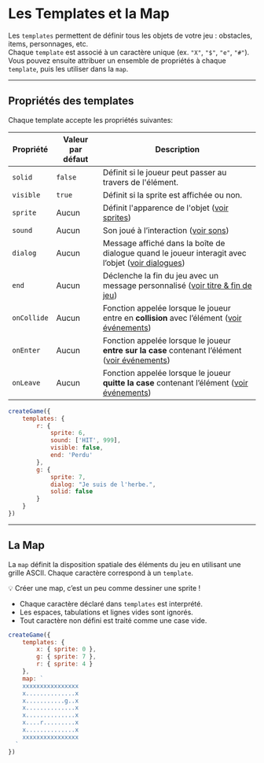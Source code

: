 <script>
import Aside from '../../../lib/ui/Doc/Aside.svelte'
import Emoji from '../../../lib/ui/Doc/Emoji.svelte'
</script>

# <Emoji src="🌍" /> Les Templates et la Map

Les `templates` permettent de définir tous les objets de votre jeu : obstacles, items, personnages, etc.  
Chaque `template` est associé à un caractère unique (ex. `"X"`, `"$"`, `"e"`, `"#"`).  
Vous pouvez ensuite attribuer un ensemble de propriétés à chaque `template`, puis les utiliser dans la `map`.

---

## <Emoji src="⚙️" /> Propriétés des templates

Chaque template accepte les propriétés suivantes:

| Propriété   | Valeur par défaut | Description                                                                                                                                     |
| ----------- | ----------------- | ----------------------------------------------------------------------------------------------------------------------------------------------- |
| `solid`     | `false`           | Définit si le joueur peut passer au travers de l'élément.                                                                                       |
| `visible`   | `true`            | Définit si la sprite est affichée ou non.                                                                                                       |
| `sprite`    | Aucun             | Définit l'apparence de l'objet ([voir sprites](/fr/doc/construction-du-monde/sprites))                                                          |
| `sound`     | Aucun             | Son joué à l’interaction ([voir sons](/fr/doc/construction-du-monde/sons))                                                                      |
| `dialog`    | Aucun             | Message affiché dans la boîte de dialogue quand le joueur interagit avec l’objet ([voir dialogues](/fr/doc/construction-du-monde/dialogues))    |
| `end`       | Aucun             | Déclenche la fin du jeu avec un message personnalisé ([voir titre & fin de jeu](/fr/doc/construction-du-monde/titre-and-fin-de-jeu#fin-de-jeu)) |
| `onCollide` | Aucun             | Fonction appelée lorsque le joueur entre en **collision** avec l’élément ([voir événements](/fr/doc/interaction-et-logique/evenements))         |
| `onEnter`   | Aucun             | Fonction appelée lorsque le joueur **entre sur la case** contenant l’élément ([voir événements](/fr/doc/interaction-et-logique/evenements))     |
| `onLeave`   | Aucun             | Fonction appelée lorsque le joueur **quitte la case** contenant l’élément ([voir événements](/fr/doc/interaction-et-logique/evenements))        |

```js
createGame({
	templates: {
		r: {
			sprite: 6,
			sound: ['HIT', 999],
			visible: false,
			end: 'Perdu'
		},
		g: {
			sprite: 7,
			dialog: "Je suis de l'herbe.",
			solid: false
		}
	}
})
```

---

## <Emoji src="🗺️" /> La Map

La `map` définit la disposition spatiale des éléments du jeu en utilisant une grille ASCII.
Chaque caractère correspond à un `template`.

💡 Créer une map, c’est un peu comme dessiner une sprite !

- Chaque caractère déclaré dans `templates` est interprété.
- Les espaces, tabulations et lignes vides sont ignorés.
- Tout caractère non défini est traité comme une case vide.

```js
createGame({
	templates: {
		x: { sprite: 0 },
		g: { sprite: 7 },
		r: { sprite: 4 }
	},
	map: `
    xxxxxxxxxxxxxxxx
    x..............x
    x...........g..x
    x..............x
    x..............x
    x....r.........x
    x..............x
    xxxxxxxxxxxxxxxx
  `
})
```

